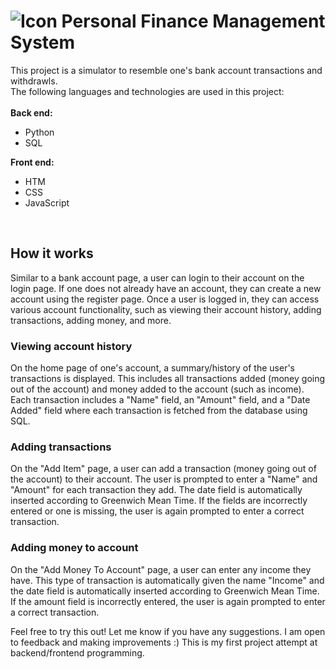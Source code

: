 # ![Icon](static/favicon.ico) Personal Finance Management System    

This project is a simulator to resemble one's bank account transactions and withdrawls.
<br />
The following languages and technologies are used in this project:
<br />
<br />
 **Back end:**
* Python
* SQL

**Front end:**
* HTM
* CSS
* JavaScript

<br />

## How it works
Similar to a bank account page, a user can login to their account on the login page. 
If one does not already have an account, they can create a new account using the register page.
Once a user is logged in, they can access various account functionality, such as viewing their account history, adding transactions, adding money, and more.

### Viewing account history
On the home page of one's account, a summary/history of the user's transactions is displayed.
This includes all transactions added (money going out of the account) and money added to the account (such as income).
Each transaction includes a "Name" field, an "Amount" field, and a "Date Added" field where each transaction is fetched from the database using SQL.

### Adding transactions
On the "Add Item" page, a user can add a transaction (money going out of the account) to their account.
The user is prompted to enter a "Name" and "Amount" for each transaction they add. 
The date field is automatically inserted according to Greenwich Mean Time.
If the fields are incorrectly entered or one is missing, the user is again prompted to enter a correct transaction.

### Adding money to account
On the "Add Money To Account" page, a user can enter any income they have.
This type of transaction is automatically given the name "Income" and the date field is automatically inserted according to Greenwich Mean Time.
If the amount field is incorrectly entered, the user is again prompted to enter a correct transaction.

<bl>
Feel free to try this out! Let me know if you have any suggestions. I am open to feedback and making improvements :)
This is my first project attempt at backend/frontend programming.
